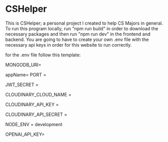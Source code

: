 # CSHelper
This is CSHelper; a personal project I created to help CS Majors in general. To run this program locally, run "npm run build" in order to download the necessary packages and then 
run "npm run dev" in the frontend and backend. 
You are going to have to create your own .env file with the necessary api keys in order for this website to run correctly.


for the .env file follow this template:

MONGODB_URI=

appName=
PORT = 

JWT_SECRET = 

CLOUDINARY_CLOUD_NAME = 

CLOUDINARY_API_KEY = 

CLOUDINARY_API_SECRET = 


NODE_ENV = development


OPENAI_API_KEY=


